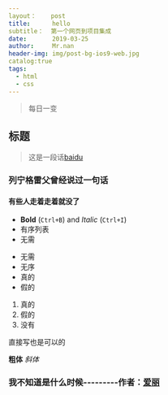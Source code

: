 ```yaml
---  
layout：    post
title:      hello
subtitle：  第一个网页到项目集成
date:       2019-03-25
author:     Mr.nan
header-img: img/post-bg-ios9-web.jpg
catalog:true
tags:
  - html
  - css
---
```


>每日一变

## 标题 ##
>这是一段话[baidu](http://www.baidu.com)
### 列宁格雷父曾经说过一句话
#### 有些人走着走着就没了

- **Bold** (`Ctrl+B`) and *Italic* (`Ctrl+I`)
- 有序列表
- 无需
* 无需
* 无序
* 真的
* 假的
1. 真的
2. 假的
3. 没有

直接写也是可以的

**粗体** *斜体*

### 我不知道是什么时候---------作者：[爱丽](http:/www.baidu.com) ###
